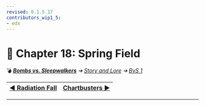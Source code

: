 ```yaml
---
revised: 0.1.5.17
contributors_wip1_5:
- edx
---
```


# 📄 Chapter 18: Spring Field

💣 ***[Bombs vs. Sleepwalkers][home]** ➔ [Story and Lore][story] ➔ [BvS 1][story_bvs1]*

| [◀️ Radiation Fall][prev] | [Chartbusters ▶️][next] |
| --: | :-- |

****

[home]: /README.md
[prev]: /story/bvs1/17_radiation_fall.md
[next]: /story/bvs1/19_chartbusters.md
[story]: /story/readme.md
[story_bvs1]: /story/bvs1/readme.md
